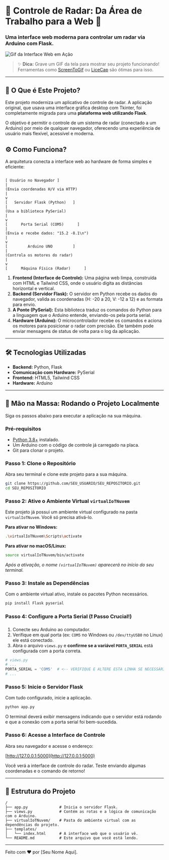 
# 📡 Controle de Radar: Da Área de Trabalho para a Web 🚀

### Uma interface web moderna para controlar um radar via Arduino com Flask.

![Gif da Interface Web em Ação](https://placehold.co/800x400/1a202c/9f7aea?text=Insira+um+GIF+do+seu+projeto+aqui!)
> ✨ **Dica:** Grave um GIF da tela para mostrar seu projeto funcionando! Ferramentas como [ScreenToGif](https://www.screentogif.com/) ou [LiceCap](https://www.cockos.com/licecap/) são ótimas para isso.

---

## 🎯 O Que é Este Projeto?

Este projeto moderniza um aplicativo de controle de radar. A aplicação original, que usava uma interface gráfica desktop com Tkinter, foi completamente migrada para uma **plataforma web utilizando Flask**.

O objetivo é permitir o controle de um sistema de radar (conectado a um Arduino) por meio de qualquer navegador, oferecendo uma experiência de usuário mais flexível, acessível e moderna.

## ⚙️ Como Funciona?

A arquitetura conecta a interface web ao hardware de forma simples e eficiente:

```

[ Usuário no Navegador ]
|
(Envia coordenadas H/V via HTTP)
|
v
[   Servidor Flask (Python)   ]
|
(Usa a biblioteca PySerial)
|
v
[      Porta Serial (COM5)      ]
|
(Envia e recebe dados: "15.2 -8.1\n")
|
v
[         Arduino UNO         ]
|
(Controla os motores do radar)
|
v
[      Máquina Física (Radar)      ]

````

1. **Frontend (Interface de Controle):** Uma página web limpa, construída com HTML e Tailwind CSS, onde o usuário digita as distâncias horizontal e vertical.
2. **Backend (Servidor Flask):** O servidor em Python recebe os dados do navegador, valida as coordenadas (H: -20 a 20, V: -12 a 12) e as formata para envio.
3. **A Ponte (PySerial):** Esta biblioteca traduz os comandos do Python para a linguagem que o Arduino entende, enviando-os pela porta serial.
4. **Hardware (Arduino):** O microcontrolador recebe os comandos e aciona os motores para posicionar o radar com precisão. Ele também pode enviar mensagens de status de volta para o log da aplicação.

---

## 🛠️ Tecnologias Utilizadas

- **Backend:** Python, Flask
- **Comunicação com Hardware:** PySerial
- **Frontend:** HTML5, Tailwind CSS
- **Hardware:** Arduino

---

## 🚀 Mão na Massa: Rodando o Projeto Localmente

Siga os passos abaixo para executar a aplicação na sua máquina.

### Pré-requisitos

- [Python 3.8+](https://www.python.org/downloads/) instalado.
- Um Arduino com o código de controle já carregado na placa.
- Git para clonar o projeto.

### Passo 1: Clone o Repositório

Abra seu terminal e clone este projeto para a sua máquina.

```bash
git clone https://github.com/SEU_USUARIO/SEU_REPOSITORIO.git
cd SEU_REPOSITORIO
````

### Passo 2: Ative o Ambiente Virtual `virtualIoTNuvem`

Este projeto já possui um ambiente virtual configurado na pasta `virtualIoTNuvem`. Você só precisa ativá-lo.

**Para ativar no Windows:**

```bash
.\virtualIoTNuvem\Scripts\activate
```

**Para ativar no macOS/Linux:**

```bash
source virtualIoTNuvem/bin/activate
```

*Após a ativação, o nome `(virtualIoTNuvem)` aparecerá no início do seu terminal.*

### Passo 3: Instale as Dependências

Com o ambiente virtual ativo, instale os pacotes Python necessários.

```bash
pip install Flask pyserial
```

### Passo 4: Configure a Porta Serial (❗ Passo Crucial!)

1. Conecte seu Arduino ao computador.
2. Verifique em qual porta (ex: `COM5` no Windows ou `/dev/ttyUSB0` no Linux) ele está conectado.
3. Abra o arquivo `views.py` e **confirme se a variável `PORTA_SERIAL`** está configurada com a porta correta.

```python
# views.py
# ...
PORTA_SERIAL = 'COM5'  # <-- VERIFIQUE E ALTERE ESTA LINHA SE NECESSÁRIO
# ...
```

### Passo 5: Inicie o Servidor Flask

Com tudo configurado, inicie a aplicação.

```bash
python app.py
```

O terminal deverá exibir mensagens indicando que o servidor está rodando e que a conexão com a porta serial foi bem-sucedida.

### Passo 6: Acesse a Interface de Controle

Abra seu navegador e acesse o endereço:

[http://127.0.0.1:5000](http://127.0.0.1:5000)

Você verá a interface de controle do radar. Teste enviando algumas coordenadas e o comando de retorno!

---

## 📂 Estrutura do Projeto

```
/
├── app.py              # Inicia o servidor Flask.
├── views.py            # Contém as rotas e a lógica de comunicação com o Arduino.
├── virtualIoTNuvem/    # Pasta do ambiente virtual com as dependências do projeto.
├── templates/
│   └── index.html      # A interface web que o usuário vê.
└── README.md           # Este arquivo que você está lendo.
```

---

Feito com ❤️ por [Seu Nome Aqui].

